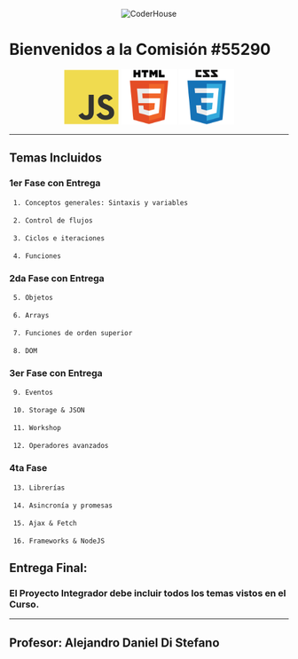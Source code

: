 <p align="center"> 
    <img src="https://jobs.coderhouse.com/assets/logos_coderhouse.png" alt="CoderHouse"  height="100"/>
</p>

# Bienvenidos a la Comisión #55290

<p align="center"> 
<a href="https://developer.mozilla.org/en-US/docs/Web/JavaScript" target="_blank"> 
<img src="https://raw.githubusercontent.com/devicons/devicon/master/icons/javascript/javascript-original.svg" alt="Javascript" width="100" height="100"/></a> 
 <a href="https://www.w3.org/html/" target="_blank"> <img src="https://raw.githubusercontent.com/devicons/devicon/master/icons/html5/html5-original-wordmark.svg" alt="html5" width="100" height="100"/></a> <a href="https://www.w3schools.com/css/" target="_blank"> 
 <img src="https://raw.githubusercontent.com/devicons/devicon/master/icons/css3/css3-original-wordmark.svg" alt="css3" width="100" height="100"/></a> 
</p>

---

## Temas Incluidos

### 1er Fase con Entrega

```ssh
 1. Conceptos generales: Sintaxis y variables

 2. Control de flujos

 3. Ciclos e iteraciones

 4. Funciones
```

### 2da Fase con Entrega

```ssh
 5. Objetos

 6. Arrays

 7. Funciones de orden superior

 8. DOM
```

### 3er Fase con Entrega

```ssh
 9. Eventos

 10. Storage & JSON

 11. Workshop

 12. Operadores avanzados
```

### 4ta Fase

```ssh
 13. Librerías

 14. Asincronía y promesas

 15. Ajax & Fetch

 16. Frameworks & NodeJS
```

## Entrega Final:

### El Proyecto Integrador debe incluir todos los temas vistos en el Curso.

---

## Profesor: Alejandro Daniel Di Stefano
